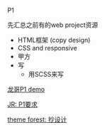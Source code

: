P1

先汇总之前有的web project资源

+ HTML框架 (copy design)
+ CSS and responsive
+ 甲方
+ 写
    + 用SCSS来写

[龙哥P1 demo](https://github.com/australiaitgroup/project-one)

[JR: P1要求](https://github.com/australiaitgroup/jr-full-stack-projects)

[theme forest: 抄设计](https://themeforest.net/category/wordpress?clickid=wzf0yExqvxyNWABQIuUByWqCUkAzX1XJ8xQ22Y0&iradid=275988&iradtype=ONLINE_TRACKING_LINK&irgwc=1&irmptype=mediapartner&irpid=2412627&sort=sales&utm_campaign=af_impact_radius_2412627&utm_medium=affiliate&utm_source=impact_radius)

